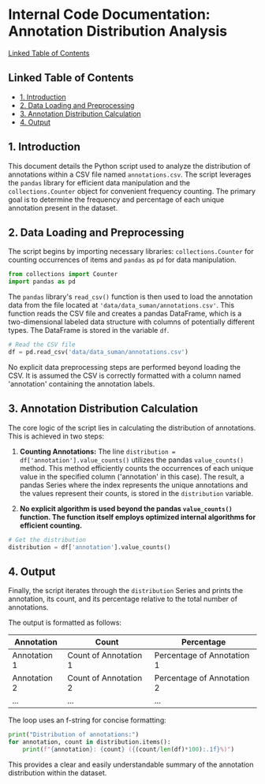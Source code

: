 # Internal Code Documentation: Annotation Distribution Analysis

[Linked Table of Contents](#linked-table-of-contents)

## Linked Table of Contents

* [1. Introduction](#1-introduction)
* [2. Data Loading and Preprocessing](#2-data-loading-and-preprocessing)
* [3. Annotation Distribution Calculation](#3-annotation-distribution-calculation)
* [4. Output](#4-output)


## 1. Introduction

This document details the Python script used to analyze the distribution of annotations within a CSV file named `annotations.csv`. The script leverages the `pandas` library for efficient data manipulation and the `collections.Counter` object for convenient frequency counting.  The primary goal is to determine the frequency and percentage of each unique annotation present in the dataset.


## 2. Data Loading and Preprocessing

The script begins by importing necessary libraries: `collections.Counter` for counting occurrences of items and `pandas` as `pd` for data manipulation.

```python
from collections import Counter
import pandas as pd
```

The `pandas` library's `read_csv()` function is then used to load the annotation data from the file located at `'data/data_suman/annotations.csv'`. This function reads the CSV file and creates a pandas DataFrame, which is a two-dimensional labeled data structure with columns of potentially different types.  The DataFrame is stored in the variable `df`.

```python
# Read the CSV file
df = pd.read_csv('data/data_suman/annotations.csv')
```

No explicit data preprocessing steps are performed beyond loading the CSV.  It is assumed the CSV is correctly formatted with a column named 'annotation' containing the annotation labels.


## 3. Annotation Distribution Calculation

The core logic of the script lies in calculating the distribution of annotations. This is achieved in two steps:

1. **Counting Annotations:** The line `distribution = df['annotation'].value_counts()` utilizes the pandas `value_counts()` method. This method efficiently counts the occurrences of each unique value in the specified column ('annotation' in this case). The result, a pandas Series where the index represents the unique annotations and the values represent their counts, is stored in the `distribution` variable.

2. **No explicit algorithm is used beyond the pandas `value_counts()` function.  The function itself employs optimized internal algorithms for efficient counting.**

```python
# Get the distribution
distribution = df['annotation'].value_counts()
```

## 4. Output

Finally, the script iterates through the `distribution` Series and prints the annotation, its count, and its percentage relative to the total number of annotations.

The output is formatted as follows:

| Annotation | Count | Percentage |
|---|---|---|
| Annotation 1 |  Count of Annotation 1 | Percentage of Annotation 1 |
| Annotation 2 |  Count of Annotation 2 | Percentage of Annotation 2 |
| ... | ... | ... |


The loop uses an f-string for concise formatting:

```python
print("Distribution of annotations:")
for annotation, count in distribution.items():
    print(f"{annotation}: {count} ({(count/len(df)*100):.1f}%)")
```

This provides a clear and easily understandable summary of the annotation distribution within the dataset.
